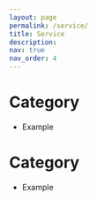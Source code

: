 ```yaml
---
layout: page
permalink: /service/
title: Service
description:
nav: true
nav_order: 4
---
```


<h1>Category</h1>

 - Example

<h1>Category</h1>

  - Example